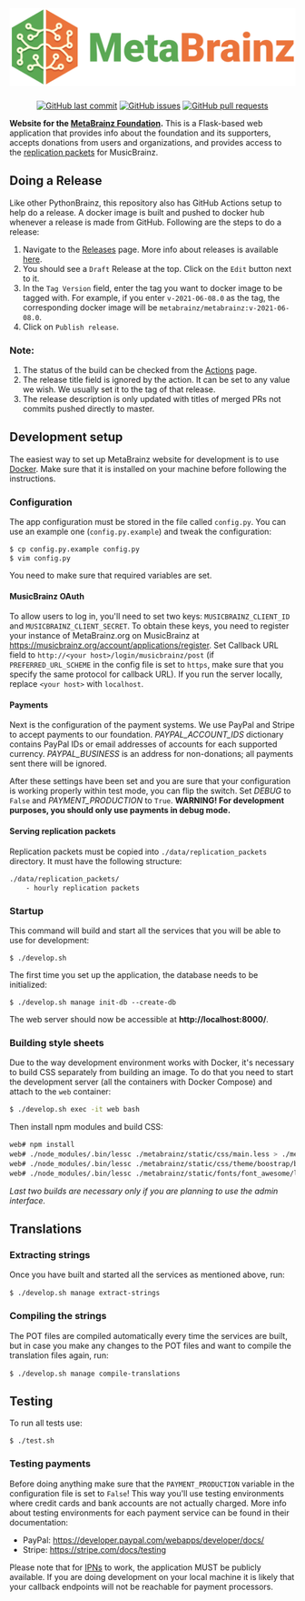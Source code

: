<h1 align="center">
  <br>
  <a href="https://github.com/metabrainz/metabrainz.org/archive/master.zip"><img src="https://github.com/metabrainz/metabrainz-logos/blob/master/logos/MetaBrainz/SVG/MetaBrainz_logo.svg" alt="MetaBrainz"></a>
</h1>

<p align="center">
    <a href="https://github.com/metabrainz/metabrainz.org/commits/master">
    <img src="https://img.shields.io/github/last-commit/metabrainz/metabrainz.org.svg?style=flat-square&logo=github&logoColor=white"
         alt="GitHub last commit"></a>
    <a href="https://github.com/metabrainz/metabrainz.org/issues">
    <img src="https://img.shields.io/github/issues-raw/metabrainz/metabrainz.org.svg?style=flat-square&logo=github&logoColor=white"
         alt="GitHub issues"></a>
    <a href="https://github.com/metabrainz/metabrainz.org/pulls">
    <img src="https://img.shields.io/github/issues-pr-raw/metabrainz/metabrainz.org.svg?style=flat-square&logo=github&logoColor=white"
         alt="GitHub pull requests"></a>
</p>

**Website for the [MetaBrainz Foundation](https://metabrainz.org/).** This is
a Flask-based web application that provides info about the foundation and its
supporters, accepts donations from users and organizations, and provides
access to the [replication packets](https://musicbrainz.org/doc/Replication_Mechanics)
for MusicBrainz.

## Doing a Release 
Like other PythonBrainz, this repository also has GitHub Actions setup to help do a
release. A docker image is built and pushed to docker hub whenever a release is made
from GitHub. Following are the steps to do a release:

1. Navigate to the [Releases](https://github.com/metabrainz/metabrainz.org/releases) page. 
   More info about releases is available [here](https://docs.github.com/en/github/administering-a-repository/releasing-projects-on-github/managing-releases-in-a-repository#about-release-management).
2. You should see a `Draft` Release at the top. Click on the `Edit` button next to it.
3. In the `Tag Version` field, enter the tag you want to docker image to be tagged with. For example,
    if you enter `v-2021-06-08.0` as the tag, the corresponding docker image will be `metabrainz/metabrainz:v-2021-06-08.0`.
4. Click on `Publish release`.   
   
### Note:    
1. The status of the build can be checked from the [Actions](https://github.com/metabrainz/metabrainz.org/actions) page.
2. The release title field is ignored by the action. It can be set to any value we wish. We usually set it to the tag of
that release.
3. The release description is only updated with titles of merged PRs not commits pushed directly to master.   

## Development setup

The easiest way to set up MetaBrainz website for development is to use
[Docker](https://www.docker.com/). Make sure that it is installed on your
machine before following the instructions.

### Configuration

The app configuration must be stored in the file called `config.py`.
You can use an example one (`config.py.example`) and tweak the
configuration:

    $ cp config.py.example config.py
    $ vim config.py

You need to make sure that required variables are set.

#### MusicBrainz OAuth

To allow users to log in, you'll need to set two keys: ``MUSICBRAINZ_CLIENT_ID``
and ``MUSICBRAINZ_CLIENT_SECRET``. To obtain these keys, you need to register
your instance of MetaBrainz.org on MusicBrainz at
https://musicbrainz.org/account/applications/register. Set Callback URL field
to ``http://<your host>/login/musicbrainz/post`` (if ``PREFERRED_URL_SCHEME``
in the config file is set to ``https``, make sure that you specify the same
protocol for callback URL). If you run the server locally, replace ``<your host>``
with ``localhost``.

#### Payments

Next is the configuration of the payment systems. We use PayPal and Stripe to accept
payments to our foundation. *PAYPAL_ACCOUNT_IDS* dictionary contains PayPal IDs or
email addresses of accounts for each supported currency. *PAYPAL_BUSINESS* is
an address for non-donations; all payments sent there will be ignored.

After these settings have been set and you are sure that your configuration
is working properly within test mode, you can flip the switch. Set *DEBUG* to
``False`` and *PAYMENT_PRODUCTION* to ``True``. **WARNING! For development
purposes, you should only use payments in debug mode.**

#### Serving replication packets

Replication packets must be copied into ``./data/replication_packets`` directory.
It must have the following structure:
```
./data/replication_packets/
    - hourly replication packets
```

### Startup

This command will build and start all the services that you will be able to
use for development:

    $ ./develop.sh

The first time you set up the application, the database needs to be initialized:

    $ ./develop.sh manage init-db --create-db

The web server should now be accessible at **http://localhost:8000/**.


### Building style sheets

Due to the way development environment works with Docker, it's necessary to build CSS
separately from building an image. To do that you need to start the development server
(all the containers with Docker Compose) and attach to the `web` container:
```bash
$ ./develop.sh exec -it web bash
```

Then install npm modules and build CSS:
```bash
web# npm install
web# ./node_modules/.bin/lessc ./metabrainz/static/css/main.less > ./metabrainz/static/css/main.css
web# ./node_modules/.bin/lessc ./metabrainz/static/css/theme/boostrap/boostrap.less > ./metabrainz/static/css/theme/boostrap/boostrap.css
web# ./node_modules/.bin/lessc ./metabrainz/static/fonts/font_awesome/less/font-awesome.less > ./metabrainz/static/fonts/font_awesome/less/font-awesome.css
```

*Last two builds are necessary only if you are planning to use the admin interface.*


## Translations

### Extracting strings

Once you have built and started all the services as mentioned above, run:

`$ ./develop.sh manage extract-strings`

### Compiling the strings

The POT files are compiled automatically every time the services are built, but in case you make any changes to the POT files
and want to compile the translation files again, run:

`$ ./develop.sh manage compile-translations`


## Testing

To run all tests use:

    $ ./test.sh

### Testing payments

Before doing anything make sure that the `PAYMENT_PRODUCTION` variable in
the configuration file is set to `False`! This way you'll use testing environments
where credit cards and bank accounts are not actually charged. More info about
testing environments for each payment service can be found in their documentation:

* PayPal: https://developer.paypal.com/webapps/developer/docs/
* Stripe: https://stripe.com/docs/testing

Please note that for [IPNs](https://en.wikipedia.org/wiki/Instant_payment_notification)
to work, the application MUST be publicly available. If you are doing development
on your local machine it is likely that your callback endpoints will not be
reachable for payment processors.
